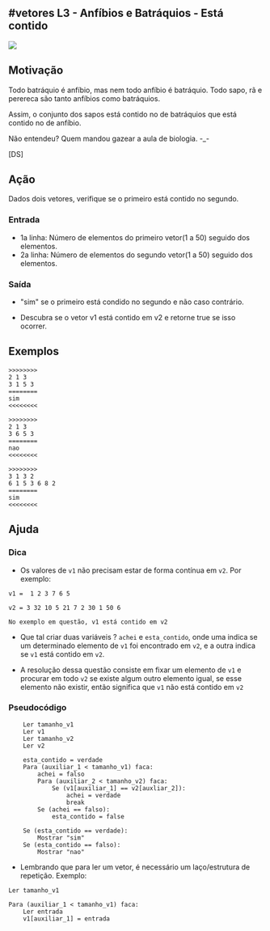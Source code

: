 ## #vetores L3 - Anfíbios e Batráquios - Está contido


![](https://raw.githubusercontent.com/qxcodefup/arcade/master/base/083/__capa.jpg)

## Motivação

Todo batráquio é anfíbio, mas nem todo anfíbio é batráquio. Todo sapo, rã e perereca são tanto anfíbios
como batráquios.

Assim, o conjunto dos sapos está contido no de batráquios que está contido no de anfíbio.

Não entendeu? Quem mandou gazear a aula de biologia. -_-

\[DS\]

## Ação

Dados dois vetores, verifique se o primeiro está contido no segundo.

### Entrada

- 1a linha: Número de elementos do primeiro vetor(1 a 50) seguido dos elementos.  
- 2a linha: Número de elementos do segundo vetor(1 a 50) seguido dos elementos.

### Saída

- "sim" se o primeiro está condido no segundo e não caso contrário.

- Descubra se o vetor v1 está contido em v2 e retorne true se isso ocorrer.
  
## Exemplos

```
>>>>>>>>
2 1 3
3 1 5 3
========
sim
<<<<<<<<

>>>>>>>>
2 1 3
3 6 5 3
========
nao
<<<<<<<<

>>>>>>>>
3 1 3 2
6 1 5 3 6 8 2
========
sim
<<<<<<<<
```

## Ajuda

### Dica 
- Os valores de `v1` não precisam estar de forma contínua em `v2`. Por exemplo:
```
v1 =  1 2 3 7 6 5

v2 = 3 32 10 5 21 7 2 30 1 50 6

No exemplo em questão, v1 está contido em v2
```
- Que tal criar duas variáveis ? `achei` e `esta_contido`, onde uma indica se um determinado elemento de `v1` foi encontrado em `v2`, e a outra indica se `v1` está contido em `v2`.
  
- A resolução dessa questão consiste em fixar um elemento de `v1` e procurar em todo `v2` se existe algum outro elemento igual, se esse elemento não existir, então significa que `v1` não está contido em `v2`

### Pseudocódigo

```
    Ler tamanho_v1
    Ler v1
    Ler tamanho_v2
    Ler v2

    esta_contido = verdade
    Para (auxiliar_1 < tamanho_v1) faca:
        achei = falso
        Para (auxiliar_2 < tamanho_v2) faca:
            Se (v1[auxiliar_1] == v2[auxliar_2]):
                achei = verdade
                break
        Se (achei == falso):
            esta_contido = false

    Se (esta_contido == verdade):
        Mostrar "sim"
    Se (esta_contido == falso):
        Mostrar "nao"
```

- Lembrando que para ler um vetor, é necessário um laço/estrutura de repetição. Exemplo:
```
Ler tamanho_v1

Para (auxiliar_1 < tamanho_v1) faca:
    Ler entrada
    v1[auxiliar_1] = entrada
```